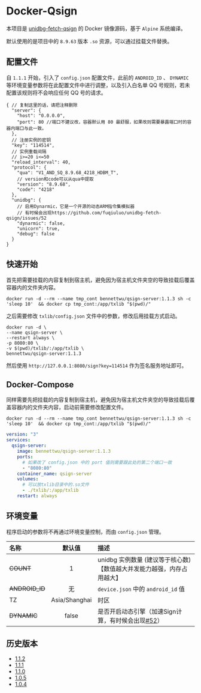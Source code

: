 # Docker-Qsign

本项目是 [unidbg-fetch-qsign](https://github.com/fuqiuluo/unidbg-fetch-qsign) 的 Docker 镜像源码，基于 `Alpine` 系统编译。

默认使用的是项目中的 `8.9.63` 版本 `.so` 资源，可以通过挂载文件替换。

## 配置文件

自 `1.1.1` 开始，引入了 `config.json` 配置文件，此前的 `ANDROID_ID` 、 `DYNAMIC` 等环境变量参数将在此配置文件中进行调整，以及引入白名单
QQ 号规则，若未配置该规则将不会响应任何 QQ 号的请求。

```json5
{ // 复制这里的话，请把注释删除
  "server": {
    "host": "0.0.0.0",
    "port": 80 //端口不建议改，容器默认用 80 最舒服，如果改则需要暴露端口时的容器内端口与此一致。
  },
  // 注册实例的密钥
  "key": "114514",
  // 实例重载间隔
  // i>=20 i<=50
  "reload_interval": 40, 
  "protocol": {
    "qua": "V1_AND_SQ_8.9.68_4218_HDBM_T",
    // version和code可以从qua中提取
    "version": "8.9.68", 
    "code": "4218"
  },
  "unidbg": {
    // 启用Dynarmic，它是一个开源的动态ARM指令集模拟器
    // 有时候会出现https://github.com/fuqiuluo/unidbg-fetch-qsign/issues/52
    "dynarmic": false,
    "unicorn": true,
    "debug": false
  }
}
```

## 快速开始

首先把需要挂载的内容复制到宿主机，避免因为宿主机文件夹空的导致挂载后覆盖容器内的文件夹内容。

```shell
docker run -d --rm --name tmp_cont bennettwu/qsign-server:1.1.3 sh -c 'sleep 10'  && docker cp tmp_cont:/app/txlib "$(pwd)/"
```

之后需要修改 `txlib/config.json` 文件中的参数，修改后用挂载方式启动。

```shell
docker run -d \
--name qsign-server \
--restart always \
-p 8080:80 \
-v $(pwd)/txlib/:/app/txlib \
bennettwu/qsign-server:1.1.3
```

然后使用 `http://127.0.0.1:8080/sign?key=114514` 作为签名服务地址即可。

## Docker-Compose

同样需要先把挂载的内容复制到宿主机，避免因为宿主机文件夹空的导致挂载后覆盖容器内的文件夹内容，启动前需要修改配置文件。

```shell
docker run -d --rm --name tmp_cont bennettwu/qsign-server:1.1.3 sh -c 'sleep 10'  && docker cp tmp_cont:/app/txlib "$(pwd)/"
```

```yaml
version: "3"
services:
  qsign-server:
    image: bennettwu/qsign-server:1.1.3
    ports:
      # 如果改了 config.json 中的 port 值则需要跟此处的第二个端口一致
      - "8080:80"
    container_name: qsign-server
    volumes:
      # 可以放txlib目录中的.so文件
      - ./txlib/:/app/txlib
    restart: always
```

## 环境变量

程序启动的参数将不再通过环境变量控制，而由 `config.json` 管理。

| 名称             |      默认值      | 描述                                                                                       |
|:---------------|:-------------:|:-----------------------------------------------------------------------------------------|
| ~~COUNT~~      |       1       | unidbg 实例数量 (建议等于核心数) 【数值越大并发能力越强，内存占用越大】                                                |
| ~~ANDROID_ID~~ |       无       | `device.json` 中的 `android_id` 值                                                          |
| TZ             | Asia/Shanghai | 时区                                                                                       |
| ~~DYNAMIC~~    |     false     | 是否开启动态引擎（加速Sign计算，有时候会出现[#52](https://github.com/fuqiuluo/unidbg-fetch-qsign/issues/52)） |


## 历史版本

- [1.1.2](https://github.com/BennettChina/docker-qsign/tree/v1.1.2)
- [1.1.1](https://github.com/BennettChina/docker-qsign/tree/v1.1.1)
- [1.1.0](https://github.com/BennettChina/docker-qsign/tree/v1.1.0)
- [1.0.5](https://github.com/BennettChina/docker-qsign/tree/v1.0.5)
- [1.0.4](https://github.com/BennettChina/docker-qsign/tree/v1.0.4)
